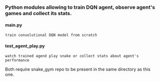 ### Python modules allowing to train DQN agent, observe agent's games and collect its stats.

#### main.py
```
train convolutional DQN model from scratch
```

#### test_agent_play.py 
```
watch trained agend play snake or collect stats about agent's performance
```

Both require snake_gym repo to be present in the same directory as this one.
